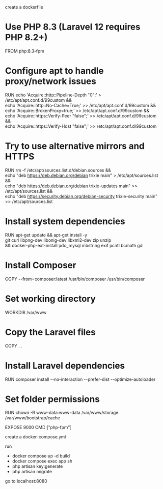 create a dockerfile

# Use PHP 8.3 (Laravel 12 requires PHP 8.2+)
FROM php:8.3-fpm

# Configure apt to handle proxy/network issues
RUN echo 'Acquire::http::Pipeline-Depth "0";' > /etc/apt/apt.conf.d/99custom && \
    echo 'Acquire::http::No-Cache=True;' >> /etc/apt/apt.conf.d/99custom && \
    echo 'Acquire::BrokenProxy=true;' >> /etc/apt/apt.conf.d/99custom && \
    echo 'Acquire::https::Verify-Peer "false";' >> /etc/apt/apt.conf.d/99custom && \
    echo 'Acquire::https::Verify-Host "false";' >> /etc/apt/apt.conf.d/99custom

# Try to use alternative mirrors and HTTPS
RUN rm -f /etc/apt/sources.list.d/debian.sources && \
    echo "deb https://deb.debian.org/debian trixie main" > /etc/apt/sources.list && \
    echo "deb https://deb.debian.org/debian trixie-updates main" >> /etc/apt/sources.list && \
    echo "deb https://security.debian.org/debian-security trixie-security main" >> /etc/apt/sources.list

# Install system dependencies
RUN apt-get update && apt-get install -y \
    git curl libpng-dev libonig-dev libxml2-dev zip unzip \
    && docker-php-ext-install pdo_mysql mbstring exif pcntl bcmath gd

# Install Composer
COPY --from=composer:latest /usr/bin/composer /usr/bin/composer

# Set working directory
WORKDIR /var/www

# Copy the Laravel files
COPY . .

# Install Laravel dependencies
RUN composer install --no-interaction --prefer-dist --optimize-autoloader

# Set folder permissions
RUN chown -R www-data:www-data /var/www/storage /var/www/bootstrap/cache

EXPOSE 9000
CMD ["php-fpm"]



create a docker-compose.yml

run 
- docker compose up -d build
- docker compose exec app sh
- php artisan key:generate
- php artisan migrate 

go to localhost:8080